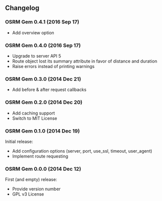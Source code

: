 ## Changelog

### OSRM Gem 0.4.1 (2016 Sep 17) ###

* Add overview option

### OSRM Gem 0.4.0 (2016 Sep 17) ###

* Upgrade to server API 5
* Route object lost its summary attribute in favor of distance and duration
* Raise errors instead of printing warnings

### OSRM Gem 0.3.0 (2014 Dec 21) ###

* Add before & after request callbacks

### OSRM Gem 0.2.0 (2014 Dec 20) ###

* Add caching support
* Switch to MIT License

### OSRM Gem 0.1.0 (2014 Dec 19) ###

Initial release:

* Add configuration options (server, port, use_ssl, timeout, user_agent)
* Implement route requesting

### OSRM Gem 0.0.0 (2014 Dec 12) ###

First (and empty) release:

* Provide version number
* GPL v3 License
